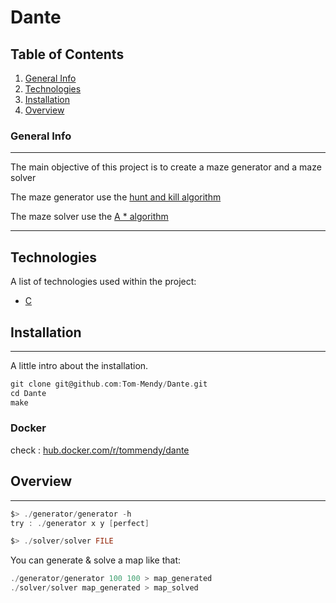 # Dante

## Table of Contents

1. [General Info](#general-info)
2. [Technologies](#technologies)
3. [Installation](#installation)
4. [Overview](#overview)

### General Info

***
The main objective of this project is to create a maze generator and a maze solver

The maze generator use the [hunt and kill algorithm](https://weblog.jamisbuck.org/2011/1/24/maze-generation-hunt-and-kill-algorithm)

The maze solver use the [A * algorithm](https://www.geeksforgeeks.org/a-search-algorithm/)
***

## Technologies

A list of technologies used within the project:

* [C](https://en.wikipedia.org/wiki/C_(programming_language))

## Installation

***
A little intro about the installation.

```c
git clone git@github.com:Tom-Mendy/Dante.git
cd Dante
make
```

### Docker

check : [hub.docker.com/r/tommendy/dante](hub.docker.com/r/tommendy/dante)

## Overview

***

```c
$> ./generator/generator -h
try : ./generator x y [perfect]
```

```c
$> ./solver/solver FILE
```

You can generate & solve a map like that:

```c
./generator/generator 100 100 > map_generated
./solver/solver map_generated > map_solved
```
